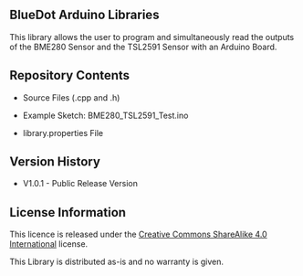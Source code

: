 ## **BlueDot Arduino Libraries**

This library allows the user to program and simultaneously read the outputs of the BME280 Sensor and the TSL2591 Sensor with an Arduino Board.


## **Repository Contents**

* Source Files (.cpp and .h)
* Example Sketch: BME280_TSL2591_Test.ino

* library.properties File


## **Version History**

* V1.0.1 - Public Release Version



## **License Information**

This licence is released under the [Creative Commons ShareAlike 4.0 International](https://creativecommons.org/licenses/by-sa/4.0/) license.

This Library is distributed as-is and no warranty is given.
